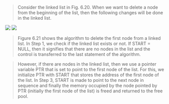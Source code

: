 
 > Consider the linked list in Fig. 6.20. When we want to delete a node from the beginning of the 
list, then the following changes will be done in the linked list.
 

 <img src = "/DSA-Using-C/image/list/20.png"> 

 <img src = "/DSA-Using-C/image/list/21.png"> 

 >  Figure 6.21 shows the algorithm to delete the first node from a linked list. In Step 1, we check 
if the linked list exists or not. If START = NULL, then it signifies 
that there are no nodes in the list and the control is transferred 
to the last statement of the algorithm.
 

 >  However, if there are nodes in the linked list, then we use a 
pointer variable PTR that is set to point to the first node of the list. 
For this, we initialize PTR with START that stores the address of 
the first node of the list. In Step 3, START is made to point to the 
next node in sequence and finally the memory occupied by the 
node pointed by PTR (initially the first node of the list) is freed 
and returned to the free pool. 
